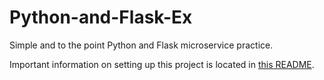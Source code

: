 # Python-and-Flask-Ex
Simple and to the point Python and Flask microservice practice.

Important information on setting up this project is located in [this README](app/README.md).
